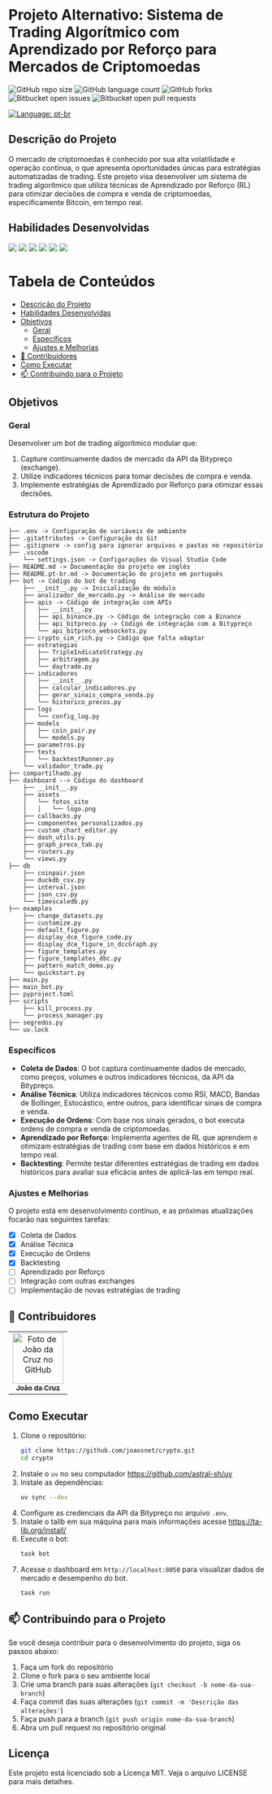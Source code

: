 # Projeto Alternativo: Sistema de Trading Algorítmico com Aprendizado por Reforço para Mercados de Criptomoedas

![GitHub repo size](https://img.shields.io/github/repo-size/joaosnet/crypto?style=for-the-badge)
![GitHub language count](https://img.shields.io/github/languages/count/joaosnet/crypto?style=for-the-badge)
![GitHub forks](https://img.shields.io/github/forks/joaosnet/crypto?style=for-the-badge)
![Bitbucket open issues](https://img.shields.io/bitbucket/issues/joaosnet/crypto?style=for-the-badge)
![Bitbucket open pull requests](https://img.shields.io/bitbucket/pr-raw/joaosnet/crypto?style=for-the-badge)

[![Language: pt-br](https://img.shields.io/badge/lang-en-yellow.svg?style=for-the-badge)](https://github.com/joaosnet/crypto/blob/master/README.md)

## Descrição do Projeto

O mercado de criptomoedas é conhecido por sua alta volatilidade e operação contínua, o que apresenta oportunidades únicas para estratégias automatizadas de trading. Este projeto visa desenvolver um sistema de trading algorítmico que utiliza técnicas de Aprendizado por Reforço (RL) para otimizar decisões de compra e venda de criptomoedas, especificamente Bitcoin, em tempo real.

## Habilidades Desenvolvidas
<img src="https://img.shields.io/badge/Python-3776AB?style=for-the-badge&logo=python&logoColor=white" /> <img src="https://img.shields.io/badge/Pandas-150458?style=for-the-badge&logo=pandas&logoColor=white" /> <img src="https://img.shields.io/badge/TA--Lib-3776AB?style=for-the-badge&logo=python&logoColor=white" /> <img src="https://img.shields.io/badge/OpenAI_Gym-232F3E?style=for-the-badge&logo=openai&logoColor=white" /> <img src="https://img.shields.io/badge/Stable_Baselines3-232F3E?style=for-the-badge&logo=openai&logoColor=white" /> <img src="https://img.shields.io/badge/Dash-232F3E?style=for-the-badge&logo=dash&logoColor=white" />

# Tabela de Conteúdos

* [Descrição do Projeto](#descrição-do-projeto)
* [Habilidades Desenvolvidas](#habilidades-desenvolvidas)
* [Objetivos](#objetivos)
    * [Geral](#geral)
    * [Específicos](#específicos)
    * [Ajustes e Melhorias](#ajustes-e-melhorias)
* [🤝 Contribuidores](#-contribuidores)
* [Como Executar](#como-executar)
* [📫 Contribuindo para o Projeto](#-contribuindo-para-o-projeto)

## Objetivos

### Geral

Desenvolver um bot de trading algorítmico modular que:
1. Capture continuamente dados de mercado da API da Bitypreço (exchange).
2. Utilize indicadores técnicos para tomar decisões de compra e venda.
3. Implemente estratégias de Aprendizado por Reforço para otimizar essas decisões.

### Estrutura do Projeto

```
├── .env -> Configuração de variáveis de ambiente
├── .gitattributes -> Configuração do Git
├── .gitignore -> config para ignorar arquivos e pastas no repositório
├── .vscode
    └── settings.json -> Configurações do Visual Studio Code
├── README.md -> Documentação do projeto em inglês
├── README.pt-br.md -> Documentação do projeto em português
├── bot -> Código do bot de trading
    ├── __init__.py -> Inicialização do módulo
    ├── analizador_de_mercado.py -> Análise de mercado
    ├── apis -> Código de integração com APIs
    │   ├── __init__.py
    │   ├── api_binance.py -> Código de integração com a Binance
    │   ├── api_bitpreco.py -> Código de integração com a Bitypreço
    │   └── api_bitpreco_websockets.py 
    ├── crypto_sim_rich.py -> Código que falta adaptar
    ├── estrategias
    │   ├── TripleIndicatoStrategy.py
    │   ├── arbitragem.py
    │   └── daytrade.py
    ├── indicadores
    │   ├── __init__.py
    │   ├── calcular_indicadores.py
    │   ├── gerar_sinais_compra_venda.py
    │   └── historico_precos.py
    ├── logs
    │   └── config_log.py
    ├── models
    │   ├── coin_pair.py
    │   └── models.py
    ├── parametros.py
    ├── tests
    │   └── backtestRunner.py
    └── validador_trade.py
├── compartilhado.py
├── dashboard --> Código do dashboard
    ├── __init__.py
    ├── assets
    │   └── fotos_site
    │   │   └── logo.png
    ├── callbacks.py
    ├── componentes_personalizados.py
    ├── custom_chart_editor.py
    ├── dash_utils.py
    ├── graph_preco_tab.py
    ├── routers.py
    └── views.py
├── db
    ├── coinpair.json
    ├── duckdb_csv.py
    ├── interval.json
    ├── json_csv.py
    └── timescaledb.py
├── examples
    ├── change_datasets.py
    ├── customize.py
    ├── default_figure.py
    ├── display_dce_figure_code.py
    ├── display_dce_figure_in_dccGraph.py
    ├── figure_templates.py
    ├── figure_templates_dbc.py
    ├── pattern_match_demo.py
    └── quickstart.py
├── main.py
├── main_bot.py
├── pyproject.toml
├── scripts
    ├── kill_process.py
    └── process_manager.py
├── segredos.py
└── uv.lock
```

### Específicos

- **Coleta de Dados**: O bot captura continuamente dados de mercado, como preços, volumes e outros indicadores técnicos, da API da Bitypreço.
- **Análise Técnica**: Utiliza indicadores técnicos como RSI, MACD, Bandas de Bollinger, Estocástico, entre outros, para identificar sinais de compra e venda.
- **Execução de Ordens**: Com base nos sinais gerados, o bot executa ordens de compra e venda de criptomoedas.
- **Aprendizado por Reforço**: Implementa agentes de RL que aprendem e otimizam estratégias de trading com base em dados históricos e em tempo real.
- **Backtesting**: Permite testar diferentes estratégias de trading em dados históricos para avaliar sua eficácia antes de aplicá-las em tempo real.

### Ajustes e Melhorias

O projeto está em desenvolvimento contínuo, e as próximas atualizações focarão nas seguintes tarefas:

- [x] Coleta de Dados
- [x] Análise Técnica
- [x] Execução de Ordens
- [x] Backtesting
- [ ] Aprendizado por Reforço
- [ ] Integração com outras exchanges
- [ ] Implementação de novas estratégias de trading

## 🤝 Contribuidores

<table>
    <tr>
        <td align="center">
            <a href="https://www.instagram.com/jaonativi/" title="Desenvolvedor Principal">
                <img src="https://avatars.githubusercontent.com/u/87316339?v=4" width="100px;" alt="Foto de João da Cruz no GitHub"/><br>
                <sub>
                    <b>João da Cruz</b>
                </sub>
            </a>
        </td>
    </tr>
</table>

## Como Executar

1. Clone o repositório:
   ```sh
   git clone https://github.com/joaosnet/crypto.git
   cd crypto
   ```
2. Instale o `uv` no seu computador https://github.com/astral-sh/uv
3. Instale as dependências:
   ```sh
   uv sync --dev
   ```
4. Configure as credenciais da API da Bitypreço no arquivo `.env`.
5. Instale o talib em sua máquina para mais informações acesse https://ta-lib.org/install/
6. Execute o bot:
   ```sh
   task bot
   ```
7. Acesse o dashboard em `http://localhost:8050` para visualizar dados de mercado e desempenho do bot.
    ```sh
    task run
    ```

## 📫 Contribuindo para o Projeto

Se você deseja contribuir para o desenvolvimento do projeto, siga os passos abaixo:

1. Faça um fork do repositório
2. Clone o fork para o seu ambiente local
3. Crie uma branch para suas alterações (`git checkout -b nome-da-sua-branch`)
4. Faça commit das suas alterações (`git commit -m 'Descrição das alterações'`)
5. Faça push para a branch (`git push origin nome-da-sua-branch`)
6. Abra um pull request no repositório original

## Licença

Este projeto está licenciado sob a Licença MIT. Veja o arquivo LICENSE para mais detalhes.

